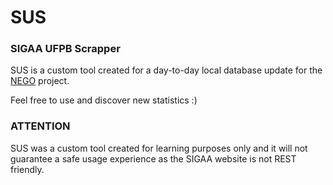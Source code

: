# SUS
### SIGAA UFPB Scrapper
SUS is a custom tool created for a day-to-day local database update for the [NEGO](https://github.com/InsideCI/nego) project.

Feel free to use and discover new statistics :)

### ATTENTION
SUS was a custom tool created for learning purposes only and it will not guarantee a safe usage experience as the SIGAA website is not REST friendly.
